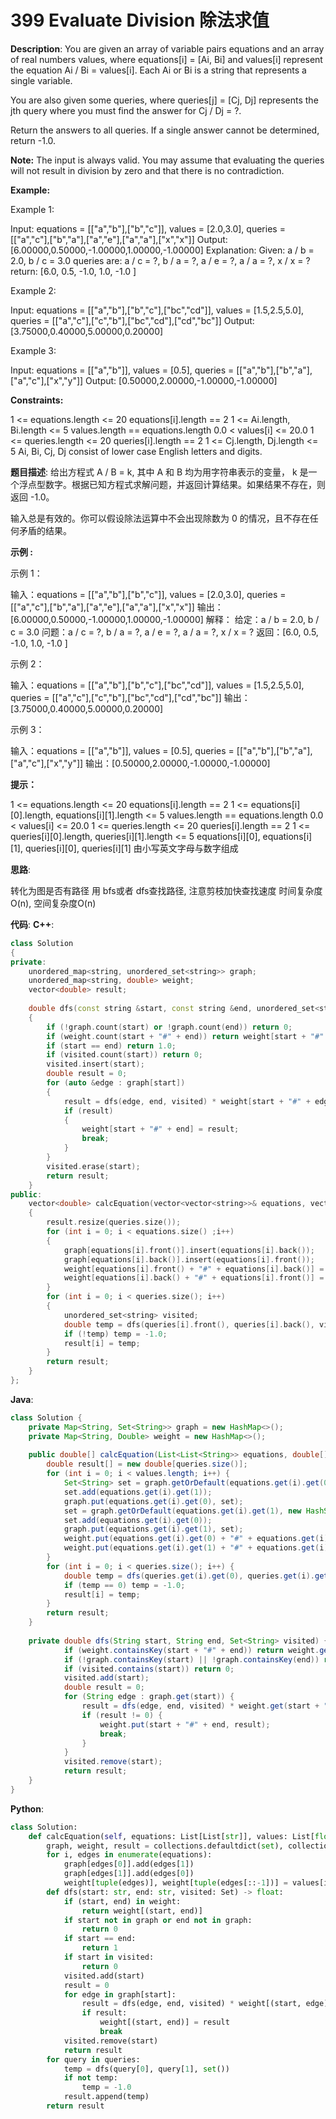 # 399 Evaluate Division 除法求值

__Description__:
You are given an array of variable pairs equations and an array of real numbers values, where equations[i] = [Ai, Bi] and values[i] represent the equation Ai / Bi = values[i]. Each Ai or Bi is a string that represents a single variable.

You are also given some queries, where queries[j] = [Cj, Dj] represents the jth query where you must find the answer for Cj / Dj = ?.

Return the answers to all queries. If a single answer cannot be determined, return -1.0.

__Note:__
The input is always valid. You may assume that evaluating the queries will not result in division by zero and that there is no contradiction.

__Example:__

Example 1:

Input: equations = [["a","b"],["b","c"]], values = [2.0,3.0], queries = [["a","c"],["b","a"],["a","e"],["a","a"],["x","x"]]
Output: [6.00000,0.50000,-1.00000,1.00000,-1.00000]
Explanation:
Given: a / b = 2.0, b / c = 3.0
queries are: a / c = ?, b / a = ?, a / e = ?, a / a = ?, x / x = ?
return: [6.0, 0.5, -1.0, 1.0, -1.0 ]

Example 2:

Input: equations = [["a","b"],["b","c"],["bc","cd"]], values = [1.5,2.5,5.0], queries = [["a","c"],["c","b"],["bc","cd"],["cd","bc"]]
Output: [3.75000,0.40000,5.00000,0.20000]

Example 3:

Input: equations = [["a","b"]], values = [0.5], queries = [["a","b"],["b","a"],["a","c"],["x","y"]]
Output: [0.50000,2.00000,-1.00000,-1.00000]

__Constraints:__

1 <= equations.length <= 20
equations[i].length == 2
1 <= Ai.length, Bi.length <= 5
values.length == equations.length
0.0 < values[i] <= 20.0
1 <= queries.length <= 20
queries[i].length == 2
1 <= Cj.length, Dj.length <= 5
Ai, Bi, Cj, Dj consist of lower case English letters and digits.

__题目描述__:
给出方程式 A / B = k, 其中 A 和 B 均为用字符串表示的变量， k 是一个浮点型数字。根据已知方程式求解问题，并返回计算结果。如果结果不存在，则返回 -1.0。

输入总是有效的。你可以假设除法运算中不会出现除数为 0 的情况，且不存在任何矛盾的结果。

__示例 :__

示例 1：

输入：equations = [["a","b"],["b","c"]], values = [2.0,3.0], queries = [["a","c"],["b","a"],["a","e"],["a","a"],["x","x"]]
输出：[6.00000,0.50000,-1.00000,1.00000,-1.00000]
解释：
给定：a / b = 2.0, b / c = 3.0
问题：a / c = ?, b / a = ?, a / e = ?, a / a = ?, x / x = ?
返回：[6.0, 0.5, -1.0, 1.0, -1.0 ]

示例 2：

输入：equations = [["a","b"],["b","c"],["bc","cd"]], values = [1.5,2.5,5.0], queries = [["a","c"],["c","b"],["bc","cd"],["cd","bc"]]
输出：[3.75000,0.40000,5.00000,0.20000]

示例 3：

输入：equations = [["a","b"]], values = [0.5], queries = [["a","b"],["b","a"],["a","c"],["x","y"]]
输出：[0.50000,2.00000,-1.00000,-1.00000]

__提示：__

1 <= equations.length <= 20
equations[i].length == 2
1 <= equations[i][0].length, equations[i][1].length <= 5
values.length == equations.length
0.0 < values[i] <= 20.0
1 <= queries.length <= 20
queries[i].length == 2
1 <= queries[i][0].length, queries[i][1].length <= 5
equations[i][0], equations[i][1], queries[i][0], queries[i][1] 由小写英文字母与数字组成

__思路__:

转化为图是否有路径
用 bfs或者 dfs查找路径, 注意剪枝加快查找速度
时间复杂度O(n), 空间复杂度O(n)

__代码__:
__C++__:

```C++
class Solution 
{
private:
    unordered_map<string, unordered_set<string>> graph;
    unordered_map<string, double> weight;
    vector<double> result;
    
    double dfs(const string &start, const string &end, unordered_set<string> &visited)
    {
        if (!graph.count(start) or !graph.count(end)) return 0;
        if (weight.count(start + "#" + end)) return weight[start + "#" + end];
        if (start == end) return 1.0;
        if (visited.count(start)) return 0;
        visited.insert(start);
        double result = 0;
        for (auto &edge : graph[start]) 
        {
            result = dfs(edge, end, visited) * weight[start + "#" + edge];
            if (result) 
            {
                weight[start + "#" + end] = result;
                break;
            }
        }
        visited.erase(start);
        return result;
    }
public:
    vector<double> calcEquation(vector<vector<string>>& equations, vector<double>& values, vector<vector<string>>& queries) 
    {
        result.resize(queries.size());
        for (int i = 0; i < equations.size() ;i++)
        {
            graph[equations[i].front()].insert(equations[i].back());
            graph[equations[i].back()].insert(equations[i].front());
            weight[equations[i].front() + "#" + equations[i].back()] = values[i];
            weight[equations[i].back() + "#" + equations[i].front()] = 1.0 / values[i];
        }
        for (int i = 0; i < queries.size(); i++) 
        {
            unordered_set<string> visited;
            double temp = dfs(queries[i].front(), queries[i].back(), visited);
            if (!temp) temp = -1.0;
            result[i] = temp;
        }
        return result;
    }
};
```

__Java__:

```Java
class Solution {
    private Map<String, Set<String>> graph = new HashMap<>();
    private Map<String, Double> weight = new HashMap<>();
    
    public double[] calcEquation(List<List<String>> equations, double[] values, List<List<String>> queries) {
        double result[] = new double[queries.size()];
        for (int i = 0; i < values.length; i++) {
            Set<String> set = graph.getOrDefault(equations.get(i).get(0), new HashSet<String>());
            set.add(equations.get(i).get(1));
            graph.put(equations.get(i).get(0), set);
            set = graph.getOrDefault(equations.get(i).get(1), new HashSet<String>()); 
            set.add(equations.get(i).get(0));
            graph.put(equations.get(i).get(1), set);
            weight.put(equations.get(i).get(0) + "#" + equations.get(i).get(1), values[i]);
            weight.put(equations.get(i).get(1) + "#" + equations.get(i).get(0), 1.0 / values[i]);
        }
        for (int i = 0; i < queries.size(); i++) {
            double temp = dfs(queries.get(i).get(0), queries.get(i).get(1), new HashSet<String>());
            if (temp == 0) temp = -1.0;
            result[i] = temp;
        }
        return result;
    }
            
    private double dfs(String start, String end, Set<String> visited) {
            if (weight.containsKey(start + "#" + end)) return weight.get(start + "#" + end);
            if (!graph.containsKey(start) || !graph.containsKey(end)) return 0;
            if (visited.contains(start)) return 0;
            visited.add(start);
            double result = 0;
            for (String edge : graph.get(start)) {
                result = dfs(edge, end, visited) * weight.get(start + "#" + edge);
                if (result != 0) {
                    weight.put(start + "#" + end, result);
                    break;
                }
            }
            visited.remove(start);
            return result;
    }
}
```

__Python__:

```Python
class Solution:
    def calcEquation(self, equations: List[List[str]], values: List[float], queries: List[List[str]]) -> List[float]:
        graph, weight, result = collections.defaultdict(set), collections.defaultdict(), []
        for i, edges in enumerate(equations):
            graph[edges[0]].add(edges[1])
            graph[edges[1]].add(edges[0])
            weight[tuple(edges)], weight[tuple(edges[::-1])] = values[i], 1.0 / values[i]
        def dfs(start: str, end: str, visited: Set) -> float:
            if (start, end) in weight:
                return weight[(start, end)]
            if start not in graph or end not in graph:
                return 0
            if start == end:
                return 1
            if start in visited:
                return 0
            visited.add(start)
            result = 0
            for edge in graph[start]:
                result = dfs(edge, end, visited) * weight[(start, edge)]
                if result:
                    weight[(start, end)] = result
                    break
            visited.remove(start)
            return result
        for query in queries:
            temp = dfs(query[0], query[1], set())
            if not temp:
                temp = -1.0
            result.append(temp)
        return result
```
